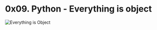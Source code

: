# 0x09. Python - Everything is object

![Everything is Object](https://s3.amazonaws.com/intranet-projects-files/holbertonschool-higher-level_programming+/252/r_208403_QPSN8.jpg)
